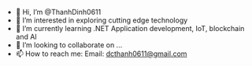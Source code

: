 - 👋 Hi, I’m @ThanhDinh0611
- 👀 I’m interested in exploring cutting edge technology
- 🌱 I’m currently learning .NET Application development, IoT, blockchain and AI
- 💞️ I’m looking to collaborate on ...
- 📫 How to reach me:
  Email: dcthanh0611@gmail.com

<!---
ThanhDinh0611/ThanhDinh0611 is a ✨ special ✨ repository because its `README.md` (this file) appears on your GitHub profile.
You can click the Preview link to take a look at your changes.
--->
